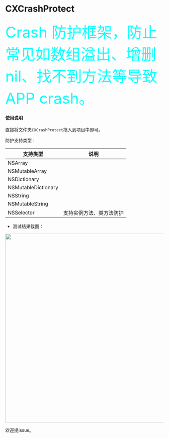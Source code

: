 # CXCrashProtect

<font color=#00FFFF size=16>Crash 防护框架，防止常见如数组溢出、增删nil、找不到方法等导致APP crash。</font>


#### 使用说明

直接将文件夹`CXCrashProtect`拖入到项目中即可。

防护支持类型：

|  支持类型|  说明| 
| --- | --- |
|  NSArray|  | 
|  NSMutableArray|  |  
|  NSDictionary|  |  
|  NSMutableDictionary|  |  
|  NSString|  |  
|  NSMutableString|  |  
|  NSSelector|  支持实例方法、类方法防护|  

* 测试结果截图：

<img src="https://upload-images.jianshu.io/upload_images/3101550-a6eede0b8a348bbd.png" width="600" alt=""/>


欢迎提issue。
